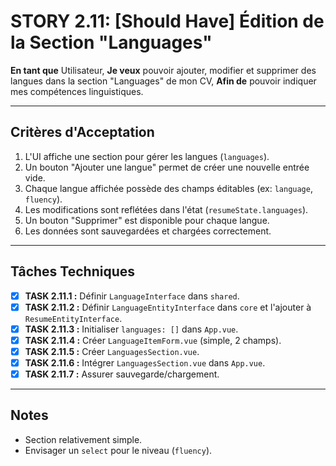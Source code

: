 # STORY 2.11: [Should Have] Édition de la Section "Languages"

**En tant que** Utilisateur,
**Je veux** pouvoir ajouter, modifier et supprimer des langues dans la section "Languages" de mon CV,
**Afin de** pouvoir indiquer mes compétences linguistiques.

---

## Critères d'Acceptation

1.  L'UI affiche une section pour gérer les langues (`languages`).
2.  Un bouton "Ajouter une langue" permet de créer une nouvelle entrée vide.
3.  Chaque langue affichée possède des champs éditables (ex: `language`, `fluency`).
4.  Les modifications sont reflétées dans l'état (`resumeState.languages`).
5.  Un bouton "Supprimer" est disponible pour chaque langue.
6.  Les données sont sauvegardées et chargées correctement.

---

## Tâches Techniques

-   [X] **TASK 2.11.1 :** Définir `LanguageInterface` dans `shared`.
-   [X] **TASK 2.11.2 :** Définir `LanguageEntityInterface` dans `core` et l'ajouter à `ResumeEntityInterface`.
-   [X] **TASK 2.11.3 :** Initialiser `languages: []` dans `App.vue`.
-   [X] **TASK 2.11.4 :** Créer `LanguageItemForm.vue` (simple, 2 champs).
-   [X] **TASK 2.11.5 :** Créer `LanguagesSection.vue`.
-   [X] **TASK 2.11.6 :** Intégrer `LanguagesSection.vue` dans `App.vue`.
-   [X] **TASK 2.11.7 :** Assurer sauvegarde/chargement.

---

## Notes
- Section relativement simple.
- Envisager un `select` pour le niveau (`fluency`). 
